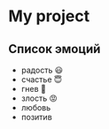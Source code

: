 # My project
## Список эмоций
 * радость :smiley:
 * счастье :innocent:
 * гнев :exploding_head:
 * злость :pout: 
 * любовь 
 * позитив
